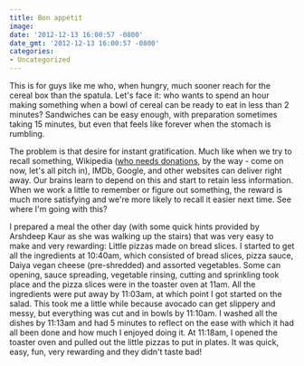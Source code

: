 ```yaml
---
title: Bon appétit
image: 
date: '2012-12-13 16:00:57 -0800'
date_gmt: '2012-12-13 16:00:57 -0800'
categories:
- Uncategorized
---
```

This is for guys like me who, when hungry, much sooner reach for the cereal box than the spatula. Let's face it: who wants to spend an hour making something when a bowl of cereal can be ready to eat in less than 2 minutes? Sandwiches can be easy enough, with preparation sometimes taking 15 minutes, but even that feels like forever when the stomach is rumbling.

The problem is that desire for instant gratification. Much like when we try to recall something, Wikipedia (<a href="https://donate.wikimedia.org" target="_blank">who needs donations</a>, by the way - come on now, let's all pitch in), IMDb, Google, and other websites can deliver right away. Our brains learn to depend on this and start to retain less information. When we work a little to remember or figure out something, the reward is much more satisfying and we're more likely to recall it easier next time. See where I'm going with this?

I prepared a meal the other day (with some quick hints provided by Arshdeep Kaur as she was walking up the stairs) that was very easy to make and very rewarding: Little pizzas made on bread slices. I started to get all the ingredients at 10:40am, which consisted of bread slices, pizza sauce, Daiya vegan cheese (pre-shredded) and assorted vegetables. Some can opening, sauce spreading, vegetable rinsing, cutting and sprinkling took place and the pizza slices were in the toaster oven at 11am. All the ingredients were put away by 11:03am, at which point I got started on the salad. This took me a little while because avocado can get slippery and messy, but everything was cut and in bowls by 11:10am. I washed all the dishes by 11:13am and had 5 minutes to reflect on the ease with which it had all been done and how much I enjoyed doing it. At 11:18am, I opened the toaster oven and pulled out the little pizzas to put in plates. It was quick, easy, fun, very rewarding and they didn't taste bad!
